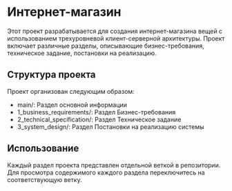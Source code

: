 # Интернет-магазин 

Этот проект разрабатывается для создания интернет-магазина вещей с использованием трехуровневой клиент-серверной архитектуры. Проект включает различные разделы, описывающие бизнес-требования, техническое задание, постановки на реализацию.

## Структура проекта

Проект организован следующим образом:
- main/: Раздел основной информации
- 1_business_requirements/: Раздел Бизнес-требования
- 2_technical_specification/: Раздел Техническое задание
- 3_system_design/: Раздел Постановки на реализацию системы


## Использование

Каждый раздел проекта представлен отдельной веткой в репозитории. Для просмотра содержимого каждого раздела переключитесь на соответствующую ветку.

